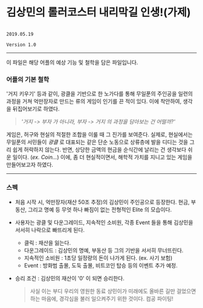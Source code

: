 김상민의 롤러코스터 내리막길 인생!(가제)
==============
                                                                                                       2019.05.19 
                                                                                                       Version 1.0 

--------------
이 파일은 해당 어플의 예상 기능 및 철학을 담은 파일입니다.
### 어플의 기본 철학
  '거지 키우기' 등과 같이, 광클을 기반으로 한 노가다를 통해 무일푼의 주인공을 일련의 과정을 거쳐 억만장자로 만드는 류의 게임이 인기를 끈 적이 있다. 이에 착안하여, 생각을 뒤집어보기로 하였다.
  <br>
  > *'거지 -> 부자 가 아니라, 부자 -> 거지 의 과정을 담아보는 건 어떨까?'* <br>
  

  게임은, 허구와 현실의 적절한 조합을 이룰 때 그 진가를 보여준다. 실제로, 현실에서는 무일푼의 서민들이 *광클* 로 대표되는 같은 단순 노동으로 상류층에 발을 디디는 것을 그리 쉽게 허락하지 않는다. 반면, 상당한 금액의 현금을 순식간에 날리는 건 생각보다 쉬운 일이다. (*ex. Coin...*) 이에, 좀 더 현실적이면서, 해학적 가치를 지니고 있는 게임을 만들어보고자 하였다.

  --------------------

  ### 스펙
   - 처음 시작 시, 억만장자(재산 50조 추정)의 김상민이 주인공으로 등장한다. 현금, 부동산, 그리고 명예 등 무엇 하나 빠짐이 없는 전형적인 Elite 의 모습이다.

   - 사용자는 광클 및 다운그레이드, 지속적인 소비원, 각종 Event 들을 통해 김상민을 서서히 나락으로 빠뜨리게 된다.

      * 클릭 : 재산을 잃는다.
      * 다운그레이드 : 김상민의 명예, 부동산 등 그의 기반을 서서히 무너뜨린다.
      * 지속적인 소비원 : 1초당 일정량의 돈이 나가게 된다. (ex. 사기 보험)
      * Event : 방화범 출몰, 도둑 출몰, 비트코인 탑승 등의 이벤트 추가 예정.

- 승리 조건 : 김상민의 재산이 '0' 이 되면 승리한다.



  > 사실 이는 부디 우리의 영원한 동료 상민이가 미래에도 올바른 길만 걸었으면 하는 마음에, 경각심을 불러 일으켜주기 위한 것이다. 컴공 파이팅!
